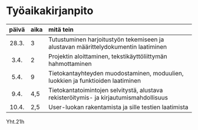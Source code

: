 # Työaikakirjanpito

| päivä | aika | mitä tein  |
|:-----:|:-----|:------|
| 28.3. | 3    | Tutustuminen harjoitustyön tekemiseen ja alustavan määrittelydokumentin laatiminen |
| 3.4.	| 2    | Projektin aloittaminen, tekstikäyttöliittymän hahmottaminen |
| 5.4.	| 9    | Tietokantayhteyden muodostaminen, moduulien, luokkien ja funktioiden laatiminen |	
| 9.4. 	| 4,5  | Tietokantatoimintojen selvitystä, alustava rekisteröitymis- ja kirjautumismahdollisuus
| 10.4. | 2,5  | User-luokan rakentamista ja sille testien laatimista

Yht.21h
